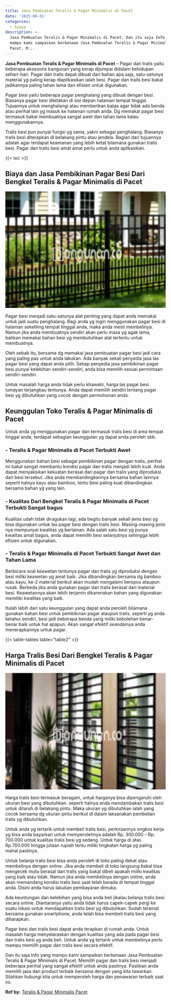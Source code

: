 ```yaml
---
title: Jasa Pembuatan Teralis & Pagar Minimalis di Pacet
date: '2025-08-01'
categories:
  - biaya
description: >-
  Jasa Pembuatan Teralis & Pagar Minimalis di Pacet. Dan itu saja Info yang
  mampu kami sampaikan berkenaan Jasa Pembuatan Teralis & Pagar Minimalis di
  Pacet. M...
---
```


**Jasa Pembuatan Teralis & Pagar Minimalis di Pacet** – Pagar dan tralis yaitu beberapa aksesoris bangunan yang kerap dijumpai didalam kehidupan sehari-hari. Pagar dan trails dapat dibuat dari bahan apa saja, satu-satunya material yg paling kerap diaplikasikan ialah besi. Pagar dan trails besi bakal jadikannya paling tahan lama dan efisien untuk digunakan.

Pagar besi yaitu beberapa pagar penghalang yang dibuat dengan besi. Biasanya pagar besi diletakan di sisi depan halaman tempat tinggal. Tujuannya untuk menghalangi atau memberikan batas agar tidak ada benda atau perihal lain yg masuk ke halaman rumah anda. Dg memakai pagar besi termasuk bakal membuatnya sangat awet dan tahan lama kalau menggunakannya.

Tralis besi pun punyai fungsi yg sama, yakni sebagai penghalang. Biasanya trails besi diterapkan di belakang pintu atau jendela. Bagian dari tujuannya adalah agar terdapat keamanan yang lebih ketat bilamana gunakan tralis besi. Pagar dan tralis besi amat amat perlu untuk anda aplikasikan.

{{< toc >}}

## Biaya dan Jasa Pembikinan Pagar Besi Dari Bengkel Teralis & Pagar Minimalis di Pacet

![Jasa Pembuatan Teralis & Pagar Minimalis di Pacet](/images/pagar-minimalis-murah-36.png)

Pagar besi menjadi satu-satunya alat penting yang dapat anda memakai untuk jadi suatu penghalang. Bagi anda yg ingin menggunakan pagar besi di halaman sekeliling tempat tinggal anda, maka anda mesti membelinya. Namun jika anda membuatnya sendiri akan perlu masa yg agak lama, bahkan memakai bahan besi yg membutuhkan alat tertentu untuk membuatnya.

Oleh sebab itu, bersama dg memakai jasa pembuatan pagar besi jadi cara yang paling pas untuk anda lakukan. Ada banyak sekali penyedia jasa las pagar besi yang dapat anda pilih. Setiap penyedia jasa pembikinan pagar besi punyai kelebihan sendiri-sendiri, anda bisa memilih sesuai permintaan sendiri-sendiri.

Untuk masalah harga anda tidak perlu khawatir, harga las pagar besi lumayan terjangkau tentunya. Anda dapat memilih sendiri tentang pagar besi yg dibutuhkan yang cocok dengan permohonan anda.

## Keunggulan Toko Teralis & Pagar Minimalis di Pacet

Untuk anda yg menggunakan pagar dan termasuk tralis besi di area tempat tinggal anda, terdapat sebagian keunggulan yg dapat anda peroleh sbb.

### \- Teralis & Pagar Minimalis di Pacet Terbukti Awet

Menggunakan bahan besi sebagai pembikinan pagar dengan tralis, perihal ini bakal sangat membantu kondisi pagar dan tralis menjadi lebih kuat. Anda dapat menyaksikan kekuatan berasal dari pagar dan tralis yang diproduksi dari besi tersebut. Jika anda membandingkannya bersama bahan lainnya seperti halnya kayu atau bamboo, tentu besi paling kuat dibandingkan bersama bahan yg yang lain.

### \- Kualitas Dari Bengkel Teralis & Pagar Minimalis di Pacet Terbukti Sangat bagus

Kualitas udah tidak diragukan lagi, ada begitu banyak sekali jenis besi yg bisa digunakan untuk las pagar besi dengan tralis besi. Masing-masing jenis nya mempunyai kwalitas yg berlainan. Ada salah satu besi yg punya kwalitas amat bagus, anda dapat memilih besi selanjutnya sehingga lebih efisien untuk digunakan.

### \- Teralis & Pagar Minimalis di Pacet Terbukti Sangat Awet dan Tahan Lama

Berbicara soal keawetan tentunya pagar dan tralis yg diproduksi dengan besi miliki keawetan yg amat baik. Jika dibandingkan bersama dg bamboo atau kayu, ke-2 material berikut akan mudah mengalami keropos ataupun rusak. Berbeda jika anda gunakan pagar dan tralis berasal dari material besi. Keawetannya akan lebih terjamin dikarenakan bahan yang digunakan memiliki kwalitas yang baik.

Itulah lebih dari satu keunggulan yang dapat anda peroleh bilamana gunakan bahan besi untuk pembikinan pagar ataupun tralis. seperti yg anda ketahui sendiri, besi jadi beberapa benda yang miliki kebolehan benar-benar baik untuk hal apapun. Akan sangat efektif seandainya anda menerapkannya untuk pagar.

{{< table-tables table="table2" >}}

## Harga Tralis Besi Dari Bengkel Teralis & Pagar Minimalis di Pacet

![Jasa Pembuatan Teralis & Pagar Minimalis di Pacet](/images/teralis-minimalis-murah-35.png)

Harga tralis besi termasuk beragam, untuk harganya bisa dipengaruhi oleh ukuran besi yang dibutuhkan. seperti halnya anda mendambakan tralis besi untuk ditaruh di belakang pintu. Maka ukuran yg dibutuhkan ialah yang cocok bersama dg ukuran pintu berikut di dalam laksanakan pembelian tralis yg dibutuhkan.

Untuk anda yg tertarik untuk membeli tralis besi, perkiraannya ongkos kerja yg bisa anda bayarkan untuk memperolehnya adalah Rp. 300.000 – Rp. 700.000 untuk kualitas tralis besi yg sedang. Untuk harga di atas Rp.700.000 hingga jutaan rupiah tentu miliki tingkatan harga yg paling mahal pastinya.

Untuk belanja tralis besi bisa anda peroleh di toko paling dekat atau membelinya dengan online. Jika anda membeli di toko langsung bakal bisa mengecek mutu berasal dari tralis yang bakal dibeli apakah miliki kwalitas yang baik atau tidak. Namun jika anda membelinya dengan online, anda akan memandang kondisi tralis besi saat telah berada di tempat tinggal anda. Disini anda harus lakukan pembayaran dimuka.

Ada keuntungan dan kelebihan yang bisa anda beli jikalau belanja tralis besi secara online. Diantaranya yaitu anda tidak harus capek-capek pergi ke suatu lokasi untuk mendapatkan tralis besi yg dibutuhkan. Sudah teramat bersama gunakan smartphone, anda telah bisa membeli tralis besi yang diharapkan.

Pagar besi dan tralis besi dapat anda terapkan di rumah anda. Untuk masalah harga menyelaraskan dengan kualitas yang ada pada pagar besi dan tralis besi yg anda beli. Untuk anda yg tertarik untuk membelinya perlu mampu memilih pagar dan tralis besi secara efektif.

Dan itu saja Info yang mampu kami sampaikan berkenaan Jasa Pembuatan Teralis & Pagar Minimalis di Pacet. Memilih pagar dan tralis besi menjadi beberapa perihal yang sangat efektif untuk anda pastinya. Pastikan anda memilih jasa dan product terbaik bersama dengan yang kita tawarkan. Silahkan hubungi kita untuk memperoleh harga dan penawaran terbaik saat ini.

**Ref by:** [Teralis & Pagar Minimalis Pacet](https://id.wikipedia.org/wiki/Teralis)
